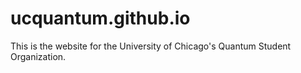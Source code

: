 # ucquantum.github.io

This is the website for the University of Chicago's Quantum Student Organization.
